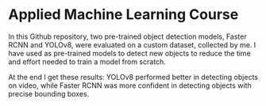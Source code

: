 # Applied Machine Learning Course

In this Github repository, two pre-trained object detection models, Faster RCNN and YOLOv8, were evaluated on a custom dataset, collected by me. 
I have used as pre-trained models to detect new objects to reduce the time and effort needed to train a model from scratch.

At the end I get these results: YOLOv8 performed better in detecting objects on video, while Faster RCNN was more confident in detecting objects with precise bounding boxes.